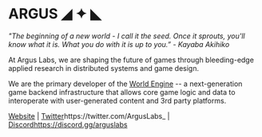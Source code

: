 # ARGUS ◢ ✦ ◣

_"The beginning of a new world - I call it the seed.
Once it sprouts, you'll know what it is.
What you do with it is up to you.” - Kayaba Akihiko_

At Argus Labs, we are shaping the future of games through bleeding-edge applied research in distributed systems and game design.

We are the primary developer of the [World Engine](https://github.com/argus-labs/world-engine) -- a next-generation game backend infrastructure that allows core game logic and data to interoperate with user-generated content and 3rd party platforms.

[Website](https://argus.gg/) | [Twitter](https://twitter.com/ArgusLabs_)https://twitter.com/ArgusLabs_  | [Discord](https://discord.gg/arguslabs)https://discord.gg/arguslabs
